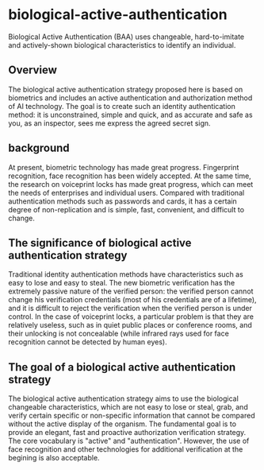 # biological-active-authentication
Biological Active Authentication (BAA) uses changeable, hard-to-imitate and actively-shown biological characteristics to identify an individual.
## Overview
The biological active authentication strategy proposed here is based on biometrics and includes an active authentication and authorization method of AI technology. The goal is to create such an identity authentication method: it is unconstrained, simple and quick, and as accurate and safe as you, as an inspector, sees me express the agreed secret sign.
## background
At present, biometric technology has made great progress. Fingerprint recognition, face recognition has been widely accepted. At the same time, the research on voiceprint locks has made great progress, which can meet the needs of enterprises and individual users. Compared with traditional authentication methods such as passwords and cards, it has a certain degree of non-replication and is simple, fast, convenient, and difficult to change.
## The significance of biological active authentication strategy
Traditional identity authentication methods have characteristics such as easy to lose and easy to steal. The new biometric verification has the extremely passive nature of the verified person: the verified person cannot change his verification credentials (most of his credentials are of a lifetime), and it is difficult to reject the verification when the verified person is under control. In the case of voiceprint locks, a particular problem is that they are relatively useless, such as in quiet public places or conference rooms, and their unlocking is not concealable (while infrared rays used for face recognition cannot be detected by human eyes).
## The goal of a biological active authentication strategy
The biological active authentication strategy aims to use the biological changeable characteristics, which are not easy to lose or steal, grab, and verify certain specific or non-specific information that cannot be compared without the active display of the organism. The fundamental goal is to provide an elegant, fast and proactive authorization verification strategy. The core vocabulary is "active" and "authentication". However, the use of face recognition and other technologies for additional verification at the begining is also acceptable.
